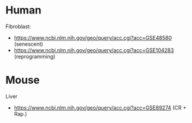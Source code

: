# Human 
Fibroblast: 
* https://www.ncbi.nlm.nih.gov/geo/query/acc.cgi?acc=GSE48580 (senescent)
* https://www.ncbi.nlm.nih.gov/geo/query/acc.cgi?acc=GSE104283 (reprogramming)

# Mouse
Liver
* https://www.ncbi.nlm.nih.gov/geo/query/acc.cgi?acc=GSE89274 (CR + Rap.)

